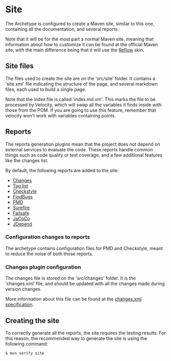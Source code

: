 # Site

The Archetype is configured to create a Maven site, similar to this one, containing all the documentation, and several reports.

Note that it will be for the most part a normal Maven site, meaning that information about how to customize it can be found at the official Maven site, with the main difference being that it will use the [Reflow](http://github.com/andriusvelykis/reflow-maven-skin) skin.

## Site files

The files used to create the site are on the 'src/site' folder. It contains a 'site.xml' file indicating the structure of the page, and several markdown files, each used to build a single page.

Note that the index file is called 'index.md.vm'. This marks the file to be processed by Velocity, which will swap all the variables it finds inside with those from the POM. If you are going to use this feature, remember that velocity won't work with variables containing points.

## Reports

The reports generation plugins mean that the project does not depend on external services to evaluate the code. These reports handle common things such as code quality or test coverage, and a few additional features like the changes list.

By default, the following reports are added to the site:

- [Changes](https://maven.apache.org/plugins/maven-changes-plugin/)
- [Tag list](http://www.mojohaus.org)
- [Checkstyle](https://maven.apache.org/plugins/maven-checkstyle-plugin/)
- [FindBugs](http://gleclaire.github.io/findbugs-maven-plugin/)
- [PMD](http://maven.apache.org/plugins/maven-pmd-plugin/)
- [Surefire](https://maven.apache.org/surefire/maven-surefire-plugin/)
- [Failsafe](https://maven.apache.org/surefire/maven-failsafe-plugin/)
- [JaCoCo](http://www.eclemma.org/jacoco/trunk/doc/maven.html)
- [JDepend](mojo.codehaus.org/jdepend-maven-plugin)

### Configuration changes to reports

The archetype contains configuration files for PMD and Checkstyle, meant to reduce the noise of both those reports.

### Changes plugin configuration

The changes file is stored on the 'src/changes' folder. It is the 'changes.xml' file, and should be updated with all the changes made during version changes.

More information about this file can be found at the [changes.xml specification](https://maven.apache.org/plugins/maven-changes-plugin/changes.html).

## Creating the site

To correctly generate all the reports, the site requires the testing results. For this reason, the recommended way to generate the site is using the following command:

```sh
$ mvn verify site
```
